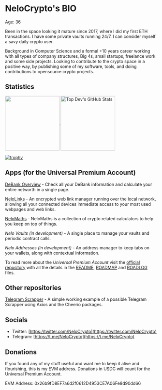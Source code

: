 # NeloCrypto's BIO

Age: 36

Been in the space looking it mature since 2017, where I did my first ETH transactions. I have some private vaults running 24/7. I can consider myself a savy daily crypto user.

Background in Computer Science and a formal +10 years career working with all types of company structures, Big 4s, small startups, freelance work and some side projects. Looking to contribute to the crypto space in a positive way, by publishing some of my software, tools, and doing contributions to opensource crypto projects.

## Statistics

<p>
  <a href="https://github.com/nelo-crypto/nelo-crypto">
    <img align="center" src="https://github-readme-stats.vercel.app/api/top-langs/?layout=compact&username=nelo-crypto&hide=java,html,php&title_color=ffffff&text_color=c9cacc&icon_color=2bbc8a&bg_color=1d1f21" height="180px"/>
  </a>
  <a href="https://github.com/nelo-crypto/nelo-crypto">
    <img align="center" src="https://github-readme-stats.vercel.app/api?username=nelo-crypto&show_icons=true&line_height=27&count_private=true&title_color=ffffff&text_color=c9cacc&icon_color=2bbc8a&bg_color=1d1f21" alt="Top Dev's GitHub Stats" height="180px"/>
  </a>
 </p>
 <p>
  
  [![trophy](https://github-profile-trophy.vercel.app/?username=nelo-crypto&theme=onedark&row=1&&column=7)](https://github.com/ryo-ma/github-profile-trophy)
  
 </p>

## Apps (for the Universal Premium Account)

[DeBank Overview](https://nelo-crypto.github.io/debank-overview/) - Check all your DeBank information and calculate your entire networth in a single page.

[NeloLinks](https://nelo-crypto.github.io/nelo-links/) - An encrypted web link manager running over the local network, allowing all your connected devices immediate access to your most used webpages and web links.

[NeloMaths](https://nelo-crypto.github.io/nelo-maths/) - NeloMaths is a collection of crypto related calculators to help you keep on top of things.

*Nelo Vaults (in development)* - A single place to manage your vaults and periodic contract calls.

*Nelo Addresses (in development)* - An address manager to keep tabs on your wallets, along with contextual information.

To read more about the _Universal Premium Account_ visit the [official repository](https://github.com/nelo-crypto/nelo-universal-premium-account) with all the details in the [README](https://github.com/nelo-crypto/nelo-universal-premium-account/blob/main/README.md), [ROADMAP](https://github.com/nelo-crypto/nelo-universal-premium-account/blob/main/ROADMAP.md) and [ROADLOG](https://github.com/nelo-crypto/nelo-universal-premium-account/blob/main/ROADLOG.md) files.

## Other repositories

[Telegram Scrapper](https://github.com/nelo-crypto/telegram-scrapper) - A simple working example of a possible Telegram Scrapper using Axios and the Cheerio packages.

## Socials

* Twitter: [https://twitter.com/NeloCrypto](https://twitter.com/NeloCrypto)
* Telegram: [https://t.me/NeloCrypto](https://t.me/NeloCrypto)

## Donations


If you found any of my stuff useful and want me to keep it alive and flourishing, this is my EVM address. Donations in USDC will count for the Universal Premium Account.

EVM Address: 0x26b9fD8EF7a6d2f0612D4953CE7A06Fe8d90dd66
